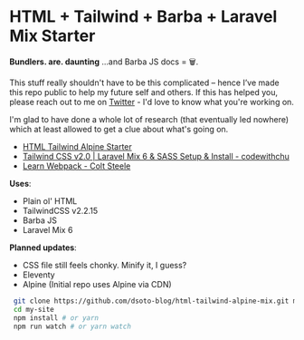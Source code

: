 # HTML + Tailwind + Barba + Laravel Mix Starter

**Bundlers. are. daunting** ...and Barba JS docs = 🗑. 

This stuff really shouldn't have to be this complicated – hence I’ve made this repo public to help my future self and others. If this has helped you, please reach out to me on [Twitter](https://twitter.com/bhavyadaiya) - I'd love to know what you're working on.

I'm glad to have done a whole lot of research (that eventually led nowhere) which at least allowed to get a clue about what's going on.
- [HTML Tailwind Alpine Starter](https://duckduckgo.com)
- [Tailwind CSS v2.0 | Laravel Mix 6 & SASS Setup & Install - codewithchu](https://www.youtube.com/watch?v=M37ojfmHb7U)
- [Learn Webpack - Colt Steele](https://www.youtube.com/playlist?list=PLblA84xge2_zwxh3XJqy6UVxS60YdusY8)

**Uses**:
 - Plain ol' HTML
 - TailwindCSS v2.2.15
 - Barba JS
 - Laravel Mix 6

**Planned updates**:
 - CSS file still feels chonky. Minify it, I guess?
 - Eleventy
 - Alpine (Initial repo uses Alpine via CDN)

```bash
 git clone https://github.com/dsoto-blog/html-tailwind-alpine-mix.git my-site
 cd my-site
 npm install # or yarn
 npm run watch # or yarn watch
```
